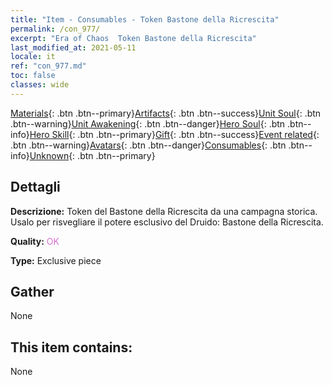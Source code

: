 ```yaml
---
title: "Item - Consumables - Token Bastone della Ricrescita"
permalink: /con_977/
excerpt: "Era of Chaos  Token Bastone della Ricrescita"
last_modified_at: 2021-05-11
locale: it
ref: "con_977.md"
toc: false
classes: wide
---
```

 [Materials](/ItemsIT/){: .btn .btn--primary}[Artifacts](/ItemsIT/Artifacts/){: .btn .btn--success}[Unit Soul](/ItemsIT/UnitSoul/){: .btn .btn--warning}[Unit Awakening](/ItemsIT/UnitAwakening/){: .btn .btn--danger}[Hero Soul](/ItemsIT/HeroSoul/){: .btn .btn--info}[Hero Skill](/ItemsIT/HeroSkill/){: .btn .btn--primary}[Gift](/ItemsIT/Gift/){: .btn .btn--success}[Event related](/ItemsIT/Events/){: .btn .btn--warning}[Avatars](/ItemsIT/Avatars/){: .btn .btn--danger}[Consumables](/ItemsIT/Consumables/){: .btn .btn--info}[Unknown](/ItemsIT/Unknown/){: .btn .btn--primary}

## Dettagli
 **Descrizione:** Token del Bastone della Ricrescita da una campagna storica. Usalo per risvegliare il potere esclusivo del Druido: Bastone della Ricrescita.

 **Quality:** <span style="color: #DA70D6">OK</span>

 **Type:** Exclusive piece

## Gather

  None

## This item contains:

  None


